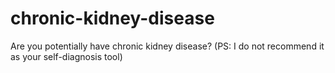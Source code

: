 # chronic-kidney-disease
Are you potentially have chronic kidney disease? (PS: I do not recommend it as your self-diagnosis tool)
